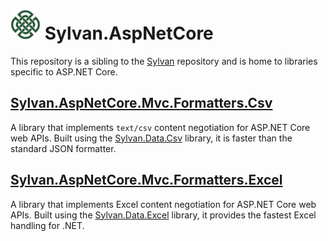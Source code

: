 # <img src="Sylvan.png" height="48" alt="Sylvan Logo"/> Sylvan.AspNetCore

This repository is a sibling to the [Sylvan](https://github.com/MarkPflug/Sylvan) repository and is home to libraries specific to ASP.NET Core.

## [Sylvan.AspNetCore.Mvc.Formatters.Csv](docs/CsvFormatter.md)

A library that implements `text/csv` content negotiation for ASP.NET Core web APIs.
Built using the [Sylvan.Data.Csv](https://github.com/MarkPflug/Sylvan) library, it is faster than the standard JSON formatter.


## [Sylvan.AspNetCore.Mvc.Formatters.Excel](docs/ExcelFormatter.md)

A library that implements Excel content negotiation for ASP.NET Core web APIs.
Built using the [Sylvan.Data.Excel](https://github.com/MarkPflug/Sylvan.Data.Excel) library, it provides the fastest Excel handling for .NET.
